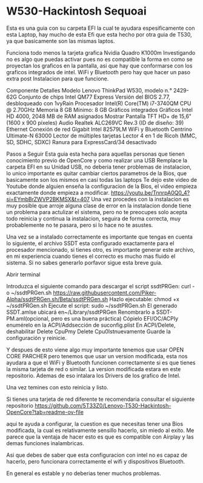 # W530-Hackintosh Sequoai
Esta es una guia con su carpeta EFI la cual te ayudara espesificamente con esta Laptop, hay mucho de esta Efi que esta hecho por otra guia de T530, ya que basicamente son las mismas laptos.

Funciona todo menos la tarjeta grafica Nvidia Quadro K1000m
Investigando no es algo que puedas activar pues no es compatible la forma en como se proyectan los graficos en la pantalla, asi que hay que conformarse con los graficos integrados de intel.
WiFi y Bluetooth pero hay que hacer un paso extra post Instalacion para que funcione. 

Componente	Detalles
Modelo	Lenovo ThinkPad W530, modelo n.° 2429-62G
Conjunto de chips	Intel QM77 Express
Versión del BIOS	2.77, desbloqueado con 1vyRain
Procesador	Intel(R) Core(TM) i7-3740QM CPU @ 2.70GHz
Memoria	8 GB
Mínimo: 8 GB
Gráficos integrados	Gráficos Intel HD 4000, 2048 MB de RAM asignados
Mostrar	Pantalla TFT HD+ de 15,6" (1600 x 900 píxeles)
Audio	Realtek ALC269VC Rev.3 (ID de diseño: 39)
Ethernet	Conexión de red Gigabit Intel 82579LM
WiFi y Bluetooth	Centrino Ultimate-N 63000
Lector de múltiples tarjetas	Lector 4 en 1 de Ricoh (MMC, SD, SDHC, SDXC)
Ranura para ExpressCard/34	desactivado

Pasos a Seguir
Esta guia esta hecha para aquellas personas que tienen conocimiento previo de OpenCore y como realizar una USB
Remplace la carpeta EFI en su Unidad USB, no deberia tener problemas de instalacion, lo unico importante es quitar cambiar ciertos parametros de la Bios, que basicamente son los mismos en casi todas las laptops
Te dejo este video de Youtube donde alguien enseña la configuracion de la Bios, el video empieza exactamente donde empieza a modificar.
https://youtu.be/TnnrpA0Q0_4?si=EYmbBrZWVP2BKMSX&t=407
Una vez procedes con la instalacion es muy posible que arroje alguna clase de error en la instalacion donde tiene un problema para actulizar el sistema, pero no te preocupes solo acepta todo reinicia y continua la instalacion, seguira de forma correcta, muy probablemente no te pasara, pero si lo hace no te asustes.

Una vez se a instalado correctamente es importante que tengas en cuenta lo siguiente, el archivo SSDT esta configurado exactamente para el procesador mencionado, si tienes otro, es importante generar este archivo, en mi experiencia cuando tienes el correcto es mucho mas fluido el sistema.
Si no sabes generarlo porfavor sigue esta breve guia.

Abrir terminal

Introduzca el siguiente comando para descargar el script ssdtPRGen:
 curl -o ~/ssdtPRGen.sh https://raw.githubusercontent.com/Piker-Alpha/ssdtPRGen.sh/Beta/ssdtPRGen.sh
Hazlo ejecutable:
 chmod +x ~/ssdtPRGen.sh
Ejecute el script:
 sudo ~/ssdtPRGen.sh
El generado SSDT.amlse ubicará en~/Library/ssdtPRGen
Renombrarlo a SSDT-PM.aml(opcional, pero es una buena práctica)
Cópielo EFI/OC/ACPIy enumérelo en la ACPI/Addsección de suconfig.plist
En ACPI/Delete, deshabilitar Delete CpuPmy Delete Cpu0Istnuevamente
Guarde la configuración y reinicie.

Y despues de esto viene algo muy importante tenemos que usar OPEN CORE PARCHER pero tenemos que usar un version modificada, esta nos ayudara a que el WiFi y Bluetooth funcionen correctamente si es que tienes la misma tarjeta de red o similar. La version modificada estara en este repositorio.
Ademas de eso intalara los Drivers de los grafico de Intel.

Una vez temines con esto reinicia y listo.


Si tienes una tarjeta de red diferente te recomendaria consultar el siguiente repositorio https://github.com/5T33Z0/Lenovo-T530-Hackintosh-OpenCore?tab=readme-ov-file

aqui te ayuda a configurar, la cuestion es que necesitas tener una Bios modificada, la cual es relativamente sensillo hacerlo, sin miedo al exito.
Me parece que la ventaja de hacer esto es que es compatible con Airplay y las demas funciones inalambricas.

Asi que debes de saber que esta configuracion con intel no es capaz de hacerlo, pero funcionara correctamente el wifi y dispositivos Bluetooth.

En general es estable y no deberias tener muchos problemas.
